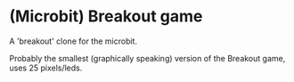 # (Microbit) Breakout game
A 'breakout' clone for the microbit. 

Probably the smallest (graphically speaking) version of the Breakout game, uses 25 pixels/leds.
